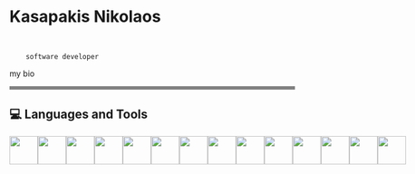 <h1>Kasapakis Nikolaos</h1>

<code>
  <style>
    padding: .2em .4em;
    margin: 0;
    font-size: 85%;
    white-space: break-spaces;
    background-color: var(--bgColor-neutral-muted, var(--color-neutral-muted));
    border-radius: 6px;
  </style>
    software developer
</code>


<p>
  my bio
</p>

<hr style="border: 0; height: 6px; background-color: grey; width: 100%;" />

<h2>💻 Languages and Tools</h2>

<div style="display: flex; justify-content: space-between; align-items: center; height: 50px;">
  <img src="https://cdn.jsdelivr.net/gh/devicons/devicon@latest/icons/java/java-original.svg" style="width: 50px; height: 100%;" />
  <img src="https://cdn.jsdelivr.net/gh/devicons/devicon@latest/icons/javascript/javascript-original.svg" style="width: 50px; height: 100%;" />
  <img src="https://cdn.jsdelivr.net/gh/devicons/devicon@latest/icons/angularjs/angularjs-original.svg" style="width: 50px; height: 100%;" />
  <img src="https://cdn.jsdelivr.net/gh/devicons/devicon@latest/icons/html5/html5-original.svg" style="width: 50px; height: 100%;" />
  <img src="https://cdn.jsdelivr.net/gh/devicons/devicon@latest/icons/css3/css3-original.svg" style="width: 50px; height: 100%;" />
  <img src="https://cdn.jsdelivr.net/gh/devicons/devicon@latest/icons/docker/docker-plain.svg" style="width: 50px; height: 100%;" />
  <img src="https://cdn.jsdelivr.net/gh/devicons/devicon@latest/icons/azuresqldatabase/azuresqldatabase-original.svg" style="width: 50px; height: 100%;" />
  <img src="https://cdn.jsdelivr.net/gh/devicons/devicon@latest/icons/mysql/mysql-original.svg" style="width: 50px; height: 100%;" />
  <img src="https://cdn.jsdelivr.net/gh/devicons/devicon@latest/icons/python/python-original.svg" style="width: 50px; height: 100%;" />
  <img src="https://cdn.jsdelivr.net/gh/devicons/devicon@latest/icons/numpy/numpy-original.svg" style="width: 50px; height: 100%;" />
  <img src="https://cdn.jsdelivr.net/gh/devicons/devicon@latest/icons/pandas/pandas-original.svg" style="width: 50px; height: 100%;" />
  <img src="https://cdn.jsdelivr.net/gh/devicons/devicon@latest/icons/matlab/matlab-original.svg" style="width: 50px; height: 100%;" />
  <img src="https://cdn.jsdelivr.net/gh/devicons/devicon@latest/icons/git/git-original.svg" style="width: 50px; height: 100%;" />
  <img src="https://cdn.jsdelivr.net/gh/devicons/devicon@latest/icons/linux/linux-original.svg" style="width: 50px; height: 100%;" />
</div>




<!--
**kasapakis-nk/kasapakis-nk** is a ✨ _special_ ✨ repository because its `README.md` (this file) appears on your GitHub profile.

Here are some ideas to get you started:

- 🔭 I’m currently working on ...
- 🌱 I’m currently learning ...
- 👯 I’m looking to collaborate on ...
- 🤔 I’m looking for help with ...
- 💬 Ask me about ...
- 📫 How to reach me: ...
- 😄 Pronouns: ...
- ⚡ Fun fact: ...
-->
